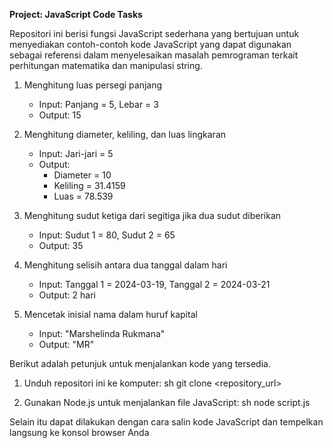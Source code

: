 **Project: JavaScript Code Tasks**

Repositori ini berisi fungsi JavaScript sederhana yang bertujuan untuk menyediakan contoh-contoh kode JavaScript yang dapat digunakan sebagai referensi dalam menyelesaikan masalah pemrograman terkait perhitungan matematika dan manipulasi string.

1. Menghitung luas persegi panjang
   - Input: Panjang = 5, Lebar = 3
   - Output: 15
  
2. Menghitung diameter, keliling, dan luas lingkaran
   - Input: Jari-jari = 5
   - Output:
     - Diameter = 10
     - Keliling = 31.4159
     - Luas = 78.539
    
3. Menghitung sudut ketiga dari segitiga jika dua sudut diberikan
   - Input: Sudut 1 = 80, Sudut 2 = 65
   - Output: 35

4. Menghitung selisih antara dua tanggal dalam hari
   - Input: Tanggal 1 = 2024-03-19, Tanggal 2 = 2024-03-21
   - Output: 2 hari

5. Mencetak inisial nama dalam huruf kapital
   - Input: "Marshelinda Rukmana"
   - Output: "MR"
  
Berikut adalah petunjuk untuk menjalankan kode yang tersedia.
1. Unduh repositori ini ke komputer:
   sh
   git clone <repository_url>
   
2. Gunakan Node.js untuk menjalankan file JavaScript:
   sh
   node script.js
   
Selain itu dapat dilakukan dengan cara salin kode JavaScript dan tempelkan langsung ke konsol browser Anda
